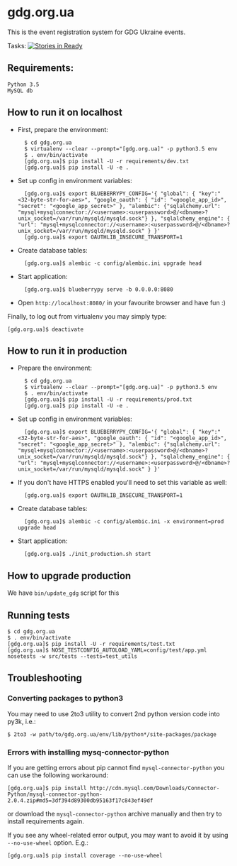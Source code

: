 # gdg.org.ua
This is the event registration system for GDG Ukraine events.

Tasks: [![Stories in Ready](https://badge.waffle.io/GDG-Ukraine/gdg.org.ua.svg?label=ready-for-dev&title=Ready%20for%20dev)](http://waffle.io/GDG-Ukraine/gdg.org.ua)

## Requirements:

    Python 3.5
    MySQL db

## How to run it on localhost

* First, prepare the environment:

        $ cd gdg.org.ua
        $ virtualenv --clear --prompt="[gdg.org.ua]" -p python3.5 env
        $ . env/bin/activate
        [gdg.org.ua]$ pip install -U -r requirements/dev.txt
        [gdg.org.ua]$ pip install -U -e .

* Set up config in environment variables:

        [gdg.org.ua]$ export BLUEBERRYPY_CONFIG='{ "global": { "key":"<32-byte-str-for-aes>", "google_oauth": { "id": "<google_app_id>", "secret": "<google_app_secret>" }, "alembic": {"sqlalchemy.url": "mysql+mysqlconnector://<username>:<userpassword>@/<dbname>?unix_socket=/var/run/mysqld/mysqld.sock"} }, "sqlalchemy_engine": { "url": "mysql+mysqlconnector://<username>:<userpassword>@/<dbname>?unix_socket=/var/run/mysqld/mysqld.sock" } }'
        [gdg.org.ua]$ export OAUTHLIB_INSECURE_TRANSPORT=1

* Create database tables:

        [gdg.org.ua]$ alembic -c config/alembic.ini upgrade head

* Start application:

        [gdg.org.ua]$ blueberrypy serve -b 0.0.0.0:8080

* Open `http://localhost:8080/` in your favourite browser and have fun :)

Finally, to log out from virtualenv you may simply type:

    [gdg.org.ua]$ deactivate

## How to run it in production

* Prepare the environment:

        $ cd gdg.org.ua
        $ virtualenv --clear --prompt="[gdg.org.ua]" -p python3.5 env
        $ . env/bin/activate
        [gdg.org.ua]$ pip install -U -r requirements/prod.txt
        [gdg.org.ua]$ pip install -U -e .

* Set up config in environment variables:

        [gdg.org.ua]$ export BLUEBERRYPY_CONFIG='{ "global": { "key":"<32-byte-str-for-aes>", "google_oauth": { "id": "<google_app_id>", "secret": "<google_app_secret>" }, "alembic": {"sqlalchemy.url": "mysql+mysqlconnector://<username>:<userpassword>@/<dbname>?unix_socket=/var/run/mysqld/mysqld.sock"} }, "sqlalchemy_engine": { "url": "mysql+mysqlconnector://<username>:<userpassword>@/<dbname>?unix_socket=/var/run/mysqld/mysqld.sock" } }'

* If you don't have HTTPS enabled you'll need to set this variable as well:

        [gdg.org.ua]$ export OAUTHLIB_INSECURE_TRANSPORT=1

* Create database tables:

        [gdg.org.ua]$ alembic -c config/alembic.ini -x environment=prod upgrade head

* Start application:

        [gdg.org.ua]$ ./init_production.sh start

## How to upgrade production

We have `bin/update_gdg` script for this

## Running tests

    $ cd gdg.org.ua
    $ . env/bin/activate
    [gdg.org.ua]$ pip install -U -r requirements/test.txt
    [gdg.org.ua]$ NOSE_TESTCONFIG_AUTOLOAD_YAML=config/test/app.yml nosetests -w src/tests --tests=test_utils

## Troubleshooting

### Converting packages to python3
You may need to use 2to3 utility to convert 2nd python version code into py3k, i.e.:

    $ 2to3 -w path/to/gdg.org.ua/env/lib/python*/site-packages/package

### Errors with installing mysq-connector-python
If you are getting errors about pip cannot find `mysql-connector-python` you can use the following workaround:

    [gdg.org.ua]$ pip install http://cdn.mysql.com/Downloads/Connector-Python/mysql-connector-python-2.0.4.zip#md5=3df394d89300db95163f17c843ef49df

or download the `mysql-connector-python` archive manually and then try to install requirements again.

If you see any wheel-related error output, you may want to avoid it by using
`--no-use-wheel` option. E.g.:

    [gdg.org.ua]$ pip install coverage --no-use-wheel

